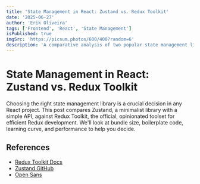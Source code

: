 ```yaml
---
title: 'State Management in React: Zustand vs. Redux Toolkit'
date: '2025-06-27'
author: 'Erik Oliveira'
tags: ['Frontend', 'React', 'State Management']
isPublished: true
imgSrc: 'https://picsum.photos/600/400?random=6'
description: 'A comparative analysis of two popular state management libraries. Which one is right for your next project?'
---
```


# State Management in React: Zustand vs. Redux Toolkit

Choosing the right state management library is a crucial decision in any React project. This post compares Zustand, a minimalist library with a simple API, against Redux Toolkit, the official, opinionated toolset for efficient Redux development. We'll look at bundle size, boilerplate code, learning curve, and performance to help you decide.

## References

- [Redux Toolkit Docs](https://redux-toolkit.js.org/)
- [Zustand GitHub](https://github.com/pmndrs/zustand)
- [Open Sans](https://fonts.google.com/specimen/Open+Sans)
